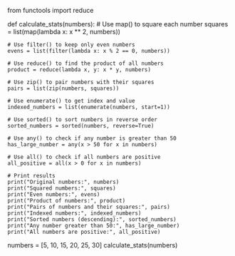 from functools import reduce

def calculate_stats(numbers):
    # Use map() to square each number
    squares = list(map(lambda x: x ** 2, numbers))
    
    # Use filter() to keep only even numbers
    evens = list(filter(lambda x: x % 2 == 0, numbers))
    
    # Use reduce() to find the product of all numbers
    product = reduce(lambda x, y: x * y, numbers)
    
    # Use zip() to pair numbers with their squares
    pairs = list(zip(numbers, squares))
    
    # Use enumerate() to get index and value
    indexed_numbers = list(enumerate(numbers, start=1))
    
    # Use sorted() to sort numbers in reverse order
    sorted_numbers = sorted(numbers, reverse=True)
    
    # Use any() to check if any number is greater than 50
    has_large_number = any(x > 50 for x in numbers)
    
    # Use all() to check if all numbers are positive
    all_positive = all(x > 0 for x in numbers)
    
    # Print results
    print("Original numbers:", numbers)
    print("Squared numbers:", squares)
    print("Even numbers:", evens)
    print("Product of numbers:", product)
    print("Pairs of numbers and their squares:", pairs)
    print("Indexed numbers:", indexed_numbers)
    print("Sorted numbers (descending):", sorted_numbers)
    print("Any number greater than 50:", has_large_number)
    print("All numbers are positive:", all_positive)

numbers = [5, 10, 15, 20, 25, 30]
calculate_stats(numbers)
